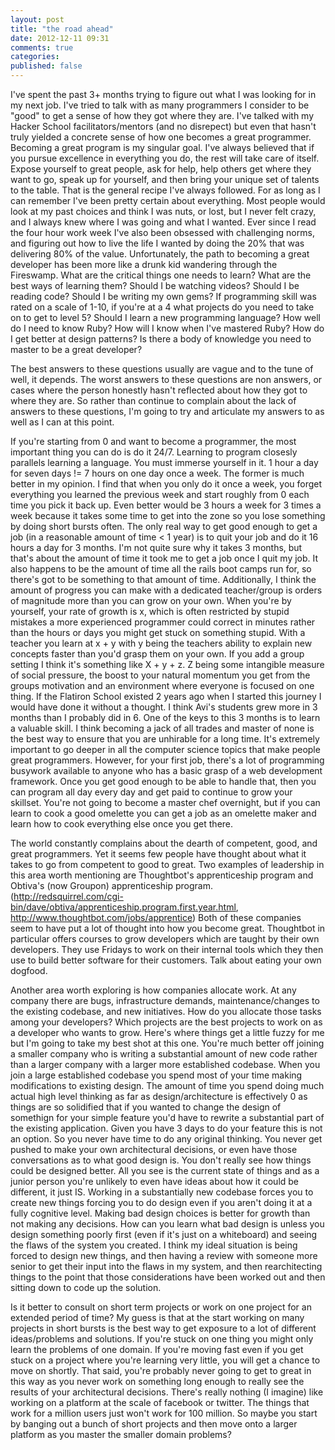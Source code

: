 ```yaml
---
layout: post
title: "the road ahead"
date: 2012-12-11 09:31
comments: true
categories:
published: false
---
```


I've spent the past 3+ months trying to figure out what I was looking for in my next job.  I've tried to talk with as many programmers I consider to be "good" to get a sense of how they got where they are.  I've talked with my Hacker School facilitators/mentors (and no disrepect) but even that hasn't truly yielded a concrete sense of how one becomes a great programmer.  Becoming a great program is my singular goal.  I've always believed that if you pursue excellence in everything you do, the rest will take care of itself.  Expose yourself to great people, ask for help, help others get where they want to go, speak up for yourself, and then bring your unique set of talents to the table.  That is the general recipe I've always followed.  For as long as I can remember I've been pretty certain about everything.  Most people would look at my past choices and think I was nuts, or lost, but I never felt crazy, and I always knew where I was going and what I wanted.  <!--more--> Ever since I read the four hour work week I've also been obsessed with challenging norms, and figuring out how to live the life I wanted by doing the 20% that was delivering 80% of the value.  Unfortunately, the path to becoming a great developer has been more like a drunk kid wandering through the Fireswamp.  What are the critical things one needs to learn?  What are the best ways of learning them?  Should I be watching videos?  Should I be reading code? Should I be writing my own gems?  If programming skill was rated on a scale of 1-10, if you're at a 4 what projects do you need to take on to get to level 5?  Should I learn a new programming language?  How well do I need to know Ruby?  How will I know when I've mastered Ruby?  How do I get better at design patterns?  Is there a body of knowledge you need to master to be a great developer?

The best answers to these questions usually are vague and to the tune of well, it depends.  The worst answers to these questions are non answers, or cases where the person honestly hasn't reflected about how they got to where they are.  So rather than continue to complain about the lack of answers to these questions, I'm going to try and articulate my answers to as well as I can at this point.

If you're starting from 0 and want to become a programmer, the most important thing you can do is do it 24/7.  Learning to program closesly parallels learning a language.  You must immerse yourself in it.  1 hour a day for seven days != 7 hours on one day once a week.  The former is much better in my opinion.  I find that when you only do it once a week, you forget everything you learned the previous week and start roughly from 0 each time you pick it back up.  Even better would be 3 hours a week for 3 times a week because it takes some time to get into the zone so you lose something by doing short bursts often.  The only real way to get good enough to get a job (in a reasonable amount of time < 1 year) is to quit your job and do it 16 hours a day for 3 months.  I'm not quite sure why it takes 3 months, but that's about the amount of time it took me to get a job once I quit my job.  It also happens to be the amount of time all the rails boot camps run for, so there's got to be something to that amount of time.  Additionally, I think the amount of progress you can make with a dedicated teacher/group is orders of magnitude more than you can grow on your own.  When you're by yourself, your rate of growth is x, which is often restricted by stupid mistakes a more experienced programmer could correct in minutes rather than the hours or days you might get stuck on something stupid.  With a teacher you learn at x + y with y being the teachers ability to explain new concepts faster than you'd grasp them on your own.  If you add a group setting I think it's something like X + y + z.  Z being some intangible measure of social pressure, the boost to your natural momentum you get from the groups motivation and an environment where everyone is focused on one thing.  If the Flatiron School existed 2 years ago when I started this journey I would have done it without a thought.  I think Avi's students grew more in 3 months than I probably did in 6.  One of the keys to this 3 months is to learn a valuable skill.  I think becoming a jack of all trades and master of none is the best way to ensure that you are unhirable for a long time.  It's extremely important to go deeper in all the computer science topics that make people great programmers.  However, for your first job, there's a lot of programming busywork available to anyone who has a basic grasp of a web development framework.  Once you get good enough to be able to handle that, then you can program all day every day and get paid to continue to grow your skillset.  You're not going to become a master chef overnight, but if you can learn to cook a good omelette you can get a job as an omelette maker and learn how to cook everything else once you get there.

The world constantly complains about the dearth of competent, good, and great programmers.  Yet it seems few people have thought about what it takes to go from competent to good to great.  Two examples of leadership in this area worth mentioning are Thoughtbot's apprenticeship program and Obtiva's (now Groupon) apprenticeship program. (http://redsquirrel.com/cgi-bin/dave/obtiva/apprenticeship.program.first.year.html, http://www.thoughtbot.com/jobs/apprentice)  Both of these companies seem to have put a lot of thought into how you become great.  Thoughtbot in particular offers courses to grow developers which are taught by their own developers.  They use Fridays to work on their internal tools which they then use to build better software for their customers.  Talk about eating your own dogfood.  

Another area worth exploring is how companies allocate work.  At any company there are bugs, infrastructure demands, maintenance/changes to the existing codebase, and new initiatives.  How do you allocate those tasks among your developers?  Which projects are the best projects to work on as a developer who wants to grow.  Here's where things get a little fuzzy for me but I'm going to take my best shot at this one.  You're much better off joining a smaller company who is writing a substantial amount of new code rather than a larger company with a larger more established codebase.  When you join a large established codebase you spend most of your time making modifications to existing design.  The amount of time you spend doing much actual high level thinking as far as design/architecture is effectively 0 as things are so solidified that if you wanted to change the design of somethign for your simple feature you'd have to rewrite a substantial part of the existing application.  Given you have 3 days to do your feature this is not an option.  So you never have time to do any original thinking.  You never get pushed to make your own architectural decisions, or even have those conversations as to what good design is.  You don't really see how things could be designed better.  All you see is the current state of things and as a junior person you're unlikely to even have ideas about how it could be different, it just IS.  Working in a substantially new codebase forces you to create new things forcing you to do design even if you aren't doing it at a fully cognitive level.  Making bad design choices is better for growth than not making any decisions.  How can you learn what bad design is unless you design something poorly first (even if it's just on a whiteboard) and seeing the flaws of the system you created.  I think my ideal situation is being forced to design new things, and then having a review with someone more senior to get their input into the flaws in my system, and then rearchitecting things to the point that those considerations have been worked out and then sitting down to code up the solution.  

Is it better to consult on short term projects or work on one project for an extended period of time?  My guess is that at the start working on many projects in short bursts is the best way to get exposure to a lot of different ideas/problems and solutions.  If you're stuck on one thing you might only learn the problems of one domain.  If you're moving fast even if you get stuck on a project where you're learning very little, you will get a chance to move on shortly.  That said, you're probably never going to get to great in this way as you never work on something long enough to really see the results of your architectural decisions.  There's really nothing (I imagine) like working on a platform at the scale of facebook or twitter.  The things that work for a million users just won't work for 100 million.  So maybe you start by banging out a bunch of short projects and then move onto a larger platform as you master the smaller domain problems?
